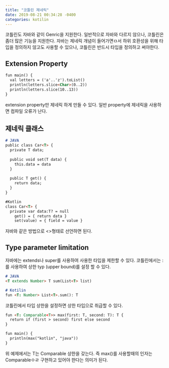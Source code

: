 ```yaml
---
title: "코틀린 제네릭"
date: 2019-08-21 00:34:28 -0400
categories: kotilin
---
```


코틀린도 자바와 같이 Genric을 지원한다.
일반적으로 자바와 다르지 않으나, 코틀린은 좀더 많은 기능을 지원한다.
자바는 제네릭 개념이 들어가면ㅁ서 하위 호환성을 위해 타입을 정의하지 않고도 사용할 수 있으나, 코틀린은 반드시 타입을 정의하고 써야한다.

## Extension Property

```markdown
fun main() {
  val letters = ('a'..'z').toList()
  println(letters.slice<Char>(0..2))
  println(letters.slice(10..13))
}
```

extension property만 제네릭 하게 만들 수 있다. 일반 property에 제네릭을 사용하면 컴파일 오류가 난다.


## 제네릭 클래스

```markdown
# JAVA
public class Car<T> {
  private T data;
  
  public void set(T data) {
    this.data = data
  }
  
  public T get() {
    return data;
  }
}

#Kotlin
class Car<T> {
  private var data:T? = null
    get() = { return data }
    set(value) = { field = value }
```

자바와 같은 방법으로 <>형태로 선언하면 된다.

## Type parameter limitation
자바에는 extends나 super를 사용하여 사용한 타입을 제한할 수 있다.
코틀린에서는 :를 사용하여 상한 typ (upper bound)를 설정 할 수 있다.

```markdown
# JAVA
<T extends Number> T sum(List<T> list)

# Kotilin
fun <T: Number> List<T>.sum(): T
```

코틀린에서 타입 상한을 설정하면 상한 타입으로 취급할 수 있다.
```markdown
fun <T: Comparable<T>> max(first: T, second: T): T {
  return if (first > second) first else second
}

fun main() {
  println(max("kotlin", "java"))
}
```

위 예제에서는 T는 Comparable<T> 상한을 갖는다. 즉 max()를 사용할때의 인자는 Comparableㅇㄹ 구현하고 있어야 한다는 의미가 된다.



 
